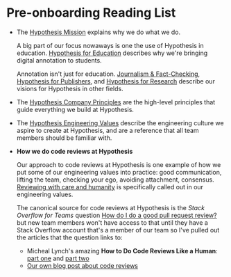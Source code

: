 Pre-onboarding Reading List
===========================

* The [Hypothesis Mission](https://web.hypothes.is/about/) explains why we do
  what we do.

  A big part of our focus nowaways is one the use of Hypothesis in education.
  [Hypothesis for Education](https://web.hypothes.is/education/) describes why
  we're bringing digital annotation to students.

  Annotation isn't just for education.
  [Journalism & Fact-Checking](https://web.hypothes.is/journalism/),
  [Hypothesis for Publishers](https://web.hypothes.is/publishing/),
  and [Hypothesis for Research](https://web.hypothes.is/research/)
  describe our visions for Hypothesis in other fields.

* The [Hypothesis Company Principles](https://web.hypothes.is/principles/)
  are the high-level principles that guide everything we build at Hypothesis.

* The [Hypothesis Engineering Values](https://web.hypothes.is/jobs/engineering-values/)
  describe the engineering culture we aspire to create at Hypothesis, and are a
  reference that all team members should be familiar with.

* **How we do code reviews at Hypothesis**

  Our approach to code reviews at Hypothesis is one example of how we put some
  of our engineering values into practice: good communication, lifting the
  team, checking your ego, avoiding attachment, consensus.
  [Reviewing with care and humanity](https://hyp.is/-Q6K2gwfEe2htfvft46lfg/web.hypothes.is/jobs/engineering-values/)
  is specifically called out in our engineering values.

  The canonical source for code reviews at Hypothesis is the _Stack Overflow
  for Teams_ question
  [How do I do a good pull request review?](https://stackoverflow.com/c/hypothesis/questions/303)
  but new team members won't have access to that until they have a Stack
  Overflow account that's a member of our team so I've pulled out the articles
  that the question links to:

  * Micheal Lynch's amazing **How to Do Code Reviews Like a Human**:
    [part one](https://mtlynch.io/human-code-reviews-1/) and
    [part two](https://mtlynch.io/human-code-reviews-2/)
  * [Our own blog post about code reviews](https://www.seanh.cc/2016/10/04/code-review/)

